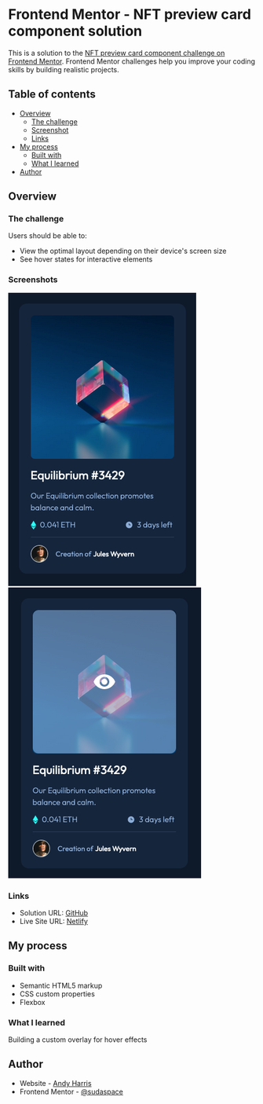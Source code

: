 # Frontend Mentor - NFT preview card component solution

This is a solution to the [NFT preview card component challenge on Frontend Mentor](https://www.frontendmentor.io/challenges/nft-preview-card-component-SbdUL_w0U). Frontend Mentor challenges help you improve your coding skills by building realistic projects. 

## Table of contents

- [Overview](#overview)
  - [The challenge](#the-challenge)
  - [Screenshot](#screenshot)
  - [Links](#links)
- [My process](#my-process)
  - [Built with](#built-with)
  - [What I learned](#what-i-learned)
- [Author](#author)

## Overview

### The challenge

Users should be able to:

- View the optimal layout depending on their device's screen size
- See hover states for interactive elements

### Screenshots

![](./screenshots/normal.png)
![](./screenshots/active.png)


### Links

- Solution URL: [GitHub](https://github.com/andharr/FrontEndMentor/tree/main/nft-preview-card)
- Live Site URL: [Netlify](https://nft-previewcard-5ed9eb.netlify.app/)

## My process

### Built with

- Semantic HTML5 markup
- CSS custom properties
- Flexbox

### What I learned

Building a custom overlay for hover effects


## Author

- Website - [Andy Harris](https://github.com/andharr)
- Frontend Mentor - [@sudaspace](https://www.frontendmentor.io/profile/sudaspace)

